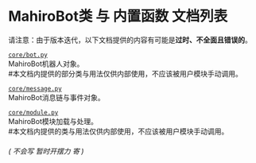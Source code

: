 # MahiroBot类 与 内置函数 文档列表
请注意：由于版本迭代，以下文档提供的内容有可能是**过时、不全面且错误的**。 

[`core/bot.py`](https://github.com/XuuChannel/MahiroBot/blob/master/docs/bot.md)  
MahiroBot机器人对象。  
#本文档内提供的部分类与用法仅供内部使用，不应该被用户模块手动调用。

[`core/message.py`](https://github.com/XuuChannel/MahiroBot/blob/master/docs/message.md)  
MahiroBot消息链与事件对象。

[`core/module.py`](https://github.com/XuuChannel/MahiroBot/blob/master/docs/module.md)  
MahiroBot模块加载与处理。  
#本文档内提供的类与用法仅供内部使用，不应该被用户模块手动调用。


###### ( 不会写 暂时开摆力 寄 )